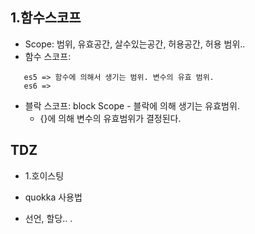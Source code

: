 ## 1.함수스코프
- Scope: 범위, 유효공간, 살수있는공간, 허용공간, 허용 범위..
- 함수 스코프:
```
   es5 => 함수에 의해서 생기는 범위. 변수의 유효 범위. 
   es6 => 
```
  
- 블락 스코프: block Scope - 블락에 의해 생기는 유효범위. 
  * {}에 의해 변수의 유효범위가 결정된다. 

##  TDZ
- 1.호이스팅


- quokka 사용법
- 선언, 할당.. .
